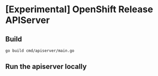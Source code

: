 # [Experimental] OpenShift Release APIServer

## Build

```bash
go build cmd/apiserver/main.go
```

## Run the apiserver locally

